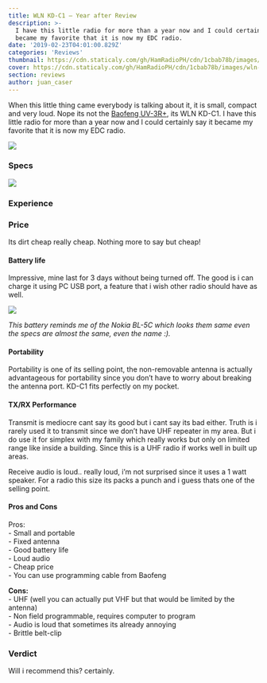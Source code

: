 ```yaml
---
title: WLN KD-C1 — Year after Review
description: >-
  I have this little radio for more than a year now and I could certainly say it
  became my favorite that it is now my EDC radio.
date: '2019-02-23T04:01:00.829Z'
categories: 'Reviews'
thumbnail: https://cdn.staticaly.com/gh/HamRadioPH/cdn/1cbab78b/images/wln-thumbnail.jpg
cover: https://cdn.staticaly.com/gh/HamRadioPH/cdn/1cbab78b/images/wln-cover.jpg
section: reviews
author: juan_caser
---
```


When this little thing came everybody is talking about it, it is small, compact and very loud. Nope its not the [Baofeng UV-3R+](https://medium.com/@hamph/baofeng-uv-3r-a-year-after-review-3aa0f99e3881), its WLN KD-C1. I have this little radio for more than a year now and I could certainly say it became my favorite that it is now my EDC radio.

![](https://cdn-images-1.medium.com/max/800/1*hELxrCuo8VE8CoA4zoVa5w.png)

### Specs

![](https://cdn-images-1.medium.com/max/800/1*aHlC3yjqeskv9Ty0GfnHaw.png)

### Experience

### Price

Its dirt cheap really cheap. Nothing more to say but cheap!

#### Battery life

Impressive, mine last for 3 days without being turned off. The good is i can charge it using PC USB port, a feature that i wish other radio should have as well.

![](https://cdn-images-1.medium.com/max/800/1*xYSnoYk-urqisujvbQjv5g.jpeg)

_This battery reminds me of the Nokia BL-5C which looks them same even the specs are almost the same, even the name :)._

#### Portability

Portability is one of its selling point, the non-removable antenna is actually advantageous for portability since you don’t have to worry about breaking the antenna port. KD-C1 fits perfectly on my pocket.

#### TX/RX Performance

Transmit is mediocre cant say its good but i cant say its bad either. Truth is i rarely used it to transmit since we don’t have UHF repeater in my area. But i do use it for simplex with my family which really works but only on limited range like inside a building. Since this is a UHF radio if works well in built up areas.

Receive audio is loud.. really loud, i’m not surprised since it uses a 1 watt speaker. For a radio this size its packs a punch and i guess thats one of the selling point.

#### Pros and Cons

Pros:   
\- Small and portable  
\- Fixed antenna  
\- Good battery life  
\- Loud audio  
\- Cheap price  
\- You can use programming cable from Baofeng

**Cons:**  
\- UHF (well you can actually put VHF but that would be limited by the antenna)  
\- Non field programmable, requires computer to program  
\- Audio is loud that sometimes its already annoying  
\- Brittle belt-clip

### Verdict

Will i recommend this? certainly.